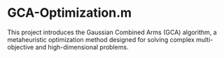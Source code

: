 # GCA-Optimization.m
This project introduces the Gaussian Combined Arms (GCA) algorithm, a metaheuristic optimization method designed for solving complex multi-objective and high-dimensional problems.
